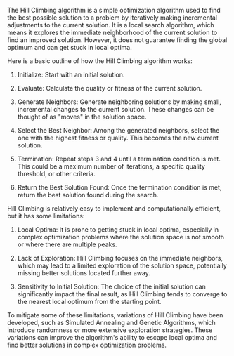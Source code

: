 The Hill Climbing algorithm is a simple optimization algorithm used to find the best possible solution to a problem by iteratively making incremental adjustments to the current solution. It is a local search algorithm, which means it explores the immediate neighborhood of the current solution to find an improved solution. However, it does not guarantee finding the global optimum and can get stuck in local optima.

Here is a basic outline of how the Hill Climbing algorithm works:

1. Initialize: Start with an initial solution.

2. Evaluate: Calculate the quality or fitness of the current solution.

3. Generate Neighbors: Generate neighboring solutions by making small, incremental changes to the current solution. These changes can be thought of as "moves" in the solution space.

4. Select the Best Neighbor: Among the generated neighbors, select the one with the highest fitness or quality. This becomes the new current solution.

5. Termination: Repeat steps 3 and 4 until a termination condition is met. This could be a maximum number of iterations, a specific quality threshold, or other criteria.

6. Return the Best Solution Found: Once the termination condition is met, return the best solution found during the search.

Hill Climbing is relatively easy to implement and computationally efficient, but it has some limitations:

1. Local Optima: It is prone to getting stuck in local optima, especially in complex optimization problems where the solution space is not smooth or where there are multiple peaks.

2. Lack of Exploration: Hill Climbing focuses on the immediate neighbors, which may lead to a limited exploration of the solution space, potentially missing better solutions located further away.

3. Sensitivity to Initial Solution: The choice of the initial solution can significantly impact the final result, as Hill Climbing tends to converge to the nearest local optimum from the starting point.

To mitigate some of these limitations, variations of Hill Climbing have been developed, such as Simulated Annealing and Genetic Algorithms, which introduce randomness or more extensive exploration strategies. These variations can improve the algorithm's ability to escape local optima and find better solutions in complex optimization problems.
